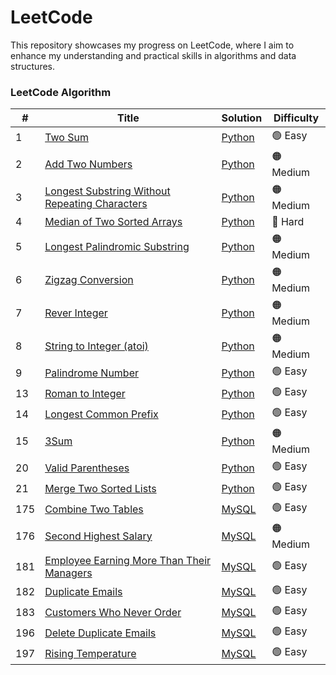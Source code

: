 LeetCode
========
This repository showcases my progress on LeetCode, where I aim to enhance my understanding and practical skills in algorithms and data structures. 

### LeetCode Algorithm

| # | Title | Solution | Difficulty |
|---| ----- | -------- | ---------- |
|1|[Two Sum](https://leetcode.com/problems/two-sum/description/)|[Python](https://github.com/benson8902/leetcode/blob/main/Code/0001_two_sum.py)|🟢 Easy|
|2|[Add Two Numbers](https://leetcode.com/problems/add-two-numbers/description/)|[Python](https://github.com/benson8902/leetcode/blob/main/Code/0002_add_two_numbers.py)|🟠 Medium|
|3|[Longest Substring Without Repeating Characters](https://leetcode.com/problems/longest-substring-without-repeating-characters/)|[Python](https://github.com/benson8902/leetcode/blob/main/Code/0003_longest_substring_without_repeating_characters.py)|🟠 Medium|
|4|[Median of Two Sorted Arrays](https://leetcode.com/problems/median-of-two-sorted-arrays/description/)|[Python](https://github.com/benson8902/leetcode/blob/main/Code/0004_median_of_two_sorted_arrays.py)|🔴 Hard|
|5|[Longest Palindromic Substring](https://leetcode.com/problems/longest-palindromic-substring/description/)|[Python](https://github.com/benson8902/leetcode/blob/main/Code/0005_Longest_Palindromic_Substring.py)|🟠 Medium|
|6|[Zigzag Conversion](https://leetcode.com/problems/zigzag-conversion/description/)|[Python](https://github.com/benson8902/leetcode/blob/main/Code/0006_Zigzag_Conversion.py)|🟠 Medium|
|7|[Rever Integer](https://leetcode.com/problems/reverse-integer/description/)|[Python](https://github.com/benson8902/leetcode/blob/main/Code/0007_Reverse_Integer.py)|🟠 Medium|
|8|[String to Integer (atoi)](https://leetcode.com/problems/string-to-integer-atoi/description/)|[Python](https://github.com/benson8902/leetcode/blob/main/Code/0008_String_to_Integer_(atoi).py)|🟠 Medium|
|9|[Palindrome Number](https://leetcode.com/problems/palindrome-number/description/)|[Python](https://github.com/benson8902/leetcode/blob/main/Code/0009_Palindrome_Number.py)|🟢 Easy|
|13|[Roman to Integer](https://leetcode.com/problems/roman-to-integer/description/)|[Python](https://github.com/benson8902/leetcode/blob/main/Code/0013_Roman_to_Integer.py)|🟢 Easy|
|14|[Longest Common Prefix](https://leetcode.com/problems/longest-common-prefix/description/)|[Python](https://github.com/benson8902/leetcode/blob/main/Code/0014_Longest_common_prefix.py)|🟢 Easy|
|15|[3Sum](https://leetcode.com/problems/3sum/description/)|[Python](https://github.com/benson8902/leetcode/blob/main/Code/0015_3Sum.py)|🟠 Medium|
|20|[Valid Parentheses](https://leetcode.com/problems/valid-parentheses/description/)|[Python](https://github.com/benson8902/leetcode/blob/main/Code/0020_Valid_Parentheses.py)|🟢 Easy|
|21|[Merge Two Sorted Lists](https://leetcode.com/problems/merge-two-sorted-lists/description/)|[Python](https://github.com/benson8902/leetcode/blob/main/Code/0021_Merge_Two_Sorted_Lists.py)|🟢 Easy|
|175|[Combine Two Tables](https://leetcode.com/problems/combine-two-tables/description/)|[MySQL](https://github.com/benson8902/leetcode/blob/main/Code/0175_Combine_Two_Tables.sql)|🟢 Easy|
|176|[Second Highest Salary](https://leetcode.com/problems/second-highest-salary/description/)|[MySQL](https://github.com/benson8902/leetcode/blob/main/Code/0176_Second_Highest_Salary.sql)|🟠 Medium|
|181|[Employee Earning More Than Their Managers](https://leetcode.com/problems/employees-earning-more-than-their-managers/description/)|[MySQL](https://github.com/benson8902/leetcode/blob/main/Code/0181_Employee_Earning_More_Than_Their_Managers.sql)|🟢 Easy|
|182|[Duplicate Emails](https://leetcode.com/problems/duplicate-emails/description/)|[MySQL](https://github.com/benson8902/leetcode/blob/main/Code/0182_Duplicate_Emails.sql)|🟢 Easy|
|183|[Customers Who Never Order](https://leetcode.com/problems/customers-who-never-order/description/)|[MySQL](https://github.com/benson8902/leetcode/blob/main/Code/0183_Customers_Who_Never_Order.sql)|🟢 Easy|
|196|[Delete Duplicate Emails](https://leetcode.com/problems/delete-duplicate-emails/description/)|[MySQL](https://github.com/benson8902/leetcode/blob/main/Code/0196_Delete_Duplicate_Emails.sql)|🟢 Easy|
|197|[Rising Temperature](https://leetcode.com/problems/rising-temperature/description/)|[MySQL](https://github.com/benson8902/leetcode/blob/main/Code/0197_Rising_Temperature.sql)|🟢 Easy|
